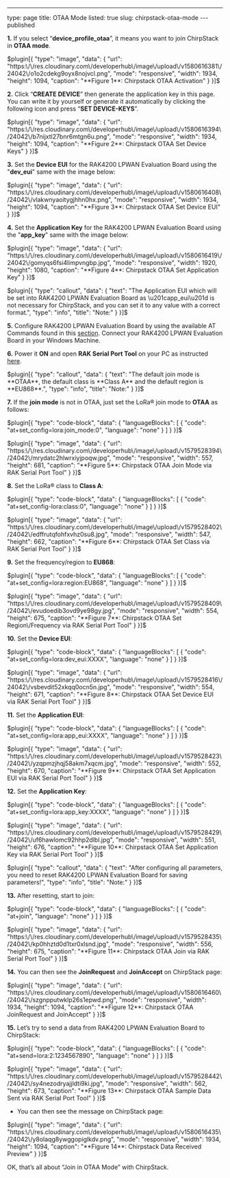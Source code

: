 ---
type: page
title: OTAA Mode
listed: true
slug: chirpstack-otaa-mode
---published

**1.** If you select “**device_profile_otaa**”, it means you want to join ChirpStack in **OTAA mode**.

$plugin[{
    "type": "image",
    "data": {
        "url": "https:\/\/res.cloudinary.com\/developerhub\/image\/upload\/v1580616381\/24042\/o1o2cdekg9oyx8nojvcl.png",
        "mode": "responsive",
        "width": 1934,
        "height": 1094,
        "caption": "**Figure 1**: Chirpstack OTAA Activation"
    }
}]$

**2.** Click “**CREATE DEVICE**” then generate the application key in this page. You can write it by yourself or generate it automatically by clicking the following icon and press “**SET DEVICE-KEYS**”.

$plugin[{
    "type": "image",
    "data": {
        "url": "https:\/\/res.cloudinary.com\/developerhub\/image\/upload\/v1580616394\/24042\/b7nijxtl27bnr6mtgn6u.png",
        "mode": "responsive",
        "width": 1934,
        "height": 1094,
        "caption": "**Figure 2**: Chirpstack OTAA Set Device Keys"
    }
}]$

**3.** Set the **Device EUI** for the RAK4200 LPWAN Evaluation Board using the "**dev_eui**" same with the image below:

$plugin[{
    "type": "image",
    "data": {
        "url": "https:\/\/res.cloudinary.com\/developerhub\/image\/upload\/v1580616408\/24042\/vlakwnyaoitygjhhn0hx.png",
        "mode": "responsive",
        "width": 1934,
        "height": 1094,
        "caption": "**Figure 3**: Chirpstack OTAA Set Device EUI"
    }
}]$

**4.** Set the **Application Key** for the RAK4200 LPWAN Evaluation Board using the "**app_key**" same with the image below:

$plugin[{
    "type": "image",
    "data": {
        "url": "https:\/\/res.cloudinary.com\/developerhub\/image\/upload\/v1580616419\/24042\/gomyqs6fsi4limpvngbp.jpg",
        "mode": "responsive",
        "width": 1920,
        "height": 1080,
        "caption": "**Figure 4**: Chirpstack OTAA Set Application Key"
    }
}]$

$plugin[{
    "type": "callout",
    "data": {
        "text": "The Application EUI which will be set into RAK4200 LPWAN Evaluation Board as \u201capp_eui\u201d is not necessary for ChirpStack, and you can set it to any value with a correct format.",
        "type": "info",
        "title": "Note:"
    }
}]$

**5.** Configure RAK4200 LPWAN Evaluation Board by using the available AT Commands found in this [section](/rak4200-lora-evaluation-board/configuring-the-rak4200-evaluation-board). Connect your RAK4200 LPWAN Evaluation Board in your Windows Machine.

**6.** Power it **ON** and open **RAK Serial Port Tool** on your PC as instructed [here](/rak4200-lora-evaluation-board/interfacing-with-rak4200-lora-evaluation-board).

$plugin[{
    "type": "callout",
    "data": {
        "text": "The default join mode is **OTAA**, the default class is **Class A** and the default region is **EU868**.",
        "type": "info",
        "title": "Note:"
    }
}]$

**7.** If the **join mode** is not in OTAA, just set the LoRa® join mode to **OTAA** as follows:

$plugin[{
    "type": "code-block",
    "data": {
        "languageBlocks": [
            {
                "code": "at+set_config=lora:join_mode:0",
                "language": "none"
            }
        ]
    }
}]$

$plugin[{
    "type": "image",
    "data": {
        "url": "https:\/\/res.cloudinary.com\/developerhub\/image\/upload\/v1579528394\/24042\/mrydatc2hlwrxiyjpoqw.jpg",
        "mode": "responsive",
        "width": 557,
        "height": 681,
        "caption": "**Figure 5**: Chirpstack OTAA Join Mode via RAK Serial Port Tool"
    }
}]$

**8.** Set the LoRa® class to **Class A**:

$plugin[{
    "type": "code-block",
    "data": {
        "languageBlocks": [
            {
                "code": "at+set_config-lora:class:0",
                "language": "none"
            }
        ]
    }
}]$

$plugin[{
    "type": "image",
    "data": {
        "url": "https:\/\/res.cloudinary.com\/developerhub\/image\/upload\/v1579528402\/24042\/edffrutqfohfxvhz0su8.jpg",
        "mode": "responsive",
        "width": 547,
        "height": 662,
        "caption": "**Figure 6**: Chirpstack OTAA Set Class via RAK Serial Port Tool"
    }
}]$

**9.** Set the frequency/region to **EU868**:

$plugin[{
    "type": "code-block",
    "data": {
        "languageBlocks": [
            {
                "code": "at+set_config=lora:region:EU868",
                "language": "none"
            }
        ]
    }
}]$

$plugin[{
    "type": "image",
    "data": {
        "url": "https:\/\/res.cloudinary.com\/developerhub\/image\/upload\/v1579528409\/24042\/evudoedib3ovd9ye98gy.jpg",
        "mode": "responsive",
        "width": 554,
        "height": 675,
        "caption": "**Figure 7**: Chirpstack OTAA Set Region\/Frequency via RAK Serial Port Tool"
    }
}]$

**10.** Set the **Device EUI**:

$plugin[{
    "type": "code-block",
    "data": {
        "languageBlocks": [
            {
                "code": "at+set_config=lora:dev_eui:XXXX",
                "language": "none"
            }
        ]
    }
}]$

$plugin[{
    "type": "image",
    "data": {
        "url": "https:\/\/res.cloudinary.com\/developerhub\/image\/upload\/v1579528416\/24042\/vsbevdit52xkqq0ocn5n.jpg",
        "mode": "responsive",
        "width": 554,
        "height": 671,
        "caption": "**Figure 8**: Chirpstack OTAA Set Device EUI via RAK Serial Port Tool"
    }
}]$

**11.** Set the **Application EUI**:

$plugin[{
    "type": "code-block",
    "data": {
        "languageBlocks": [
            {
                "code": "at+set_config=lora:app_eui:XXXX",
                "language": "none"
            }
        ]
    }
}]$

$plugin[{
    "type": "image",
    "data": {
        "url": "https:\/\/res.cloudinary.com\/developerhub\/image\/upload\/v1579528423\/24042\/yzqpmzjhqj58akm7xqcm.jpg",
        "mode": "responsive",
        "width": 552,
        "height": 670,
        "caption": "**Figure 9**: Chirpstack OTAA Set Application EUI via RAK Serial Port Tool"
    }
}]$

**12.** Set the **Application Key**:

$plugin[{
    "type": "code-block",
    "data": {
        "languageBlocks": [
            {
                "code": "at+set_config=lora:app_key:XXXX",
                "language": "none"
            }
        ]
    }
}]$

$plugin[{
    "type": "image",
    "data": {
        "url": "https:\/\/res.cloudinary.com\/developerhub\/image\/upload\/v1579528429\/24042\/uf6hawlomc92hhp2dlbl.jpg",
        "mode": "responsive",
        "width": 551,
        "height": 676,
        "caption": "**Figure 10**: Chirpstack OTAA Set Application Key via RAK Serial Port Tool"
    }
}]$

$plugin[{
    "type": "callout",
    "data": {
        "text": "After configuring all parameters, you need to reset RAK4200 LPWAN Evaluation Board for saving parameters!",
        "type": "info",
        "title": "Note:"
    }
}]$

**13.** After resetting, start
to join:

$plugin[{
    "type": "code-block",
    "data": {
        "languageBlocks": [
            {
                "code": "at+join",
                "language": "none"
            }
        ]
    }
}]$

$plugin[{
    "type": "image",
    "data": {
        "url": "https:\/\/res.cloudinary.com\/developerhub\/image\/upload\/v1579528435\/24042\/kp0hhztd0d1txr0xlsnd.jpg",
        "mode": "responsive",
        "width": 556,
        "height": 675,
        "caption": "**Figure 11**: Chirpstack OTAA Join via RAK Serial Port Tool"
    }
}]$

**14.** You can then see the **JoinRequest** and **JoinAccept** on ChirpStack page:

$plugin[{
    "type": "image",
    "data": {
        "url": "https:\/\/res.cloudinary.com\/developerhub\/image\/upload\/v1580616460\/24042\/szgnpputwklp26s1epwd.png",
        "mode": "responsive",
        "width": 1934,
        "height": 1094,
        "caption": "**Figure 12**: Chirpstack OTAA JoinRequest and JoinAccept"
    }
}]$

**15.** Let’s try to send a data from RAK4200 LPWAN Evaluation Board to ChirpStack:

$plugin[{
    "type": "code-block",
    "data": {
        "languageBlocks": [
            {
                "code": "at+send=lora:2:1234567890",
                "language": "none"
            }
        ]
    }
}]$

$plugin[{
    "type": "image",
    "data": {
        "url": "https:\/\/res.cloudinary.com\/developerhub\/image\/upload\/v1579528442\/24042\/sy4nezodryajjldti9ki.jpg",
        "mode": "responsive",
        "width": 562,
        "height": 673,
        "caption": "**Figure 13**: Chirpstack OTAA Sample Data Sent via RAK Serial Port Tool"
    }
}]$

- You can then see the message on ChirpStack page:

$plugin[{
    "type": "image",
    "data": {
        "url": "https:\/\/res.cloudinary.com\/developerhub\/image\/upload\/v1580616435\/24042\/y8olaqg8ywggopiglkdv.png",
        "mode": "responsive",
        "width": 1934,
        "height": 1094,
        "caption": "**Figure 14**: Chirpstack Data Received Preview"
    }
}]$

OK, that’s all about “Join in OTAA Mode” with ChirpStack.

